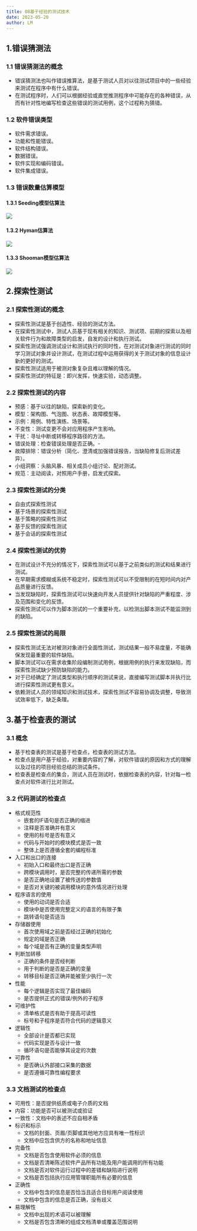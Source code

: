 ```yaml
---
title: 08基于经验的测试技术
date: 2023-05-20
author: LM
---
```


## 1.错误猜测法

### 1.1 错误猜测法的概念

- 错误猜测法也叫作错误推算法，是基于测试人员对以往测试项目中的一些经验来测试在程序中有什么错误。
- 在测试程序时，人们可以根据经验或直觉推测程序中可能存在的各种错误，从而有针对性地编写检查这些错误的测试用例，这个过程称为猜错。

### 1.2 软件错误类型

- 软件需求错误。
- 功能和性能错误。
- 软件结构错误。
- 数据错误。
- 软件实现和编码错误。
- 软件集成错误。

### 1.3 错误数量估算模型

#### 1.3.1 Seeding模型估算法

![](/images/drawingbed/img/202309201729034.png)

#### 1.3.2 Hyman估算法

![](/images/drawingbed/img/202309201729559.png)

#### 1.3.3 Shooman模型估算法

![](/images/drawingbed/img/202309201729939.png)

## 2.探索性测试

### 2.1 探索性测试的概念

- 探索性测试是基于创造性、经验的测试方法。
- 在探索性测试中，测试人员基于现有相关的知识、测试项、前期的探索以及相关软件行为和故障类型的启发，自发的设计和执行测试。
- 探索性测试强调测试设计和测试执行的同时性，在对测试对象进行测试的同时学习测试对象并设计测试，在测试过程中运用获得的关于测试对象的信息设计新的更好的测试。
- 探索性测试适用于被测对象复杂且难以理解的情况。
- 探索性测试的特征是：即兴发挥，快速实验，动态调整。

### 2.2 探索性测试的内容

- 预感：基于以往的缺陷，探索新的变化。
- 模型：架构图、气泡图、状态表、故障模型等。
- 示例：用例、特性演练、场景等。
- 不变性：测试变更不会对应用程序产生影响。
- 干扰：寻址中断或转移程序路径的方法。
- 错误处理：检查错误处理是否正确。-
- 故障排除：错误分析（简化、澄清或加强错误报告，当缺陷修复后测试差异）。
- 小组洞察：头脑风暴、相关成员小组讨论、配对测试。
- 规范：主动阅读，对照用户手册，启发式探索。

### 2.3 探索性测试的分类

- 自由式探索性测试
- 基于场景的探索性测试
- 基于策略的探索性测试
- 基于反馈的探索性测试
- 基于会话的探索性测试

### 2.4 探索性测试的优势

- 在测试设计不充分的情况下，探索性测试可以基于之前类似的测试和结果进行测试。
- 在早期需求模糊或系统不稳定时，探索性测试可以不受限制的在短时间内对产品质量进行反馈。
- 当发现缺陷时，探索性测试可以快速向开发人员提供针对缺陷的严重程度、涉及范围和变化的反馈。
- 探索性测试可以作为脚本测试的一个重要补充，以检测出脚本测试不能监测到的缺陷。

### 2.5 探索性测试的局限

- 探索性测试无法对被测对象进行全面性测试，测试结果一般不易度量，不能确保发现最重要的软件缺陷。
- 脚本测试可以在需求收集阶段编制测试用例，根据用例的执行来发现缺陷，而探索性测试缺少预防缺陷的能力。
- 对于已经确定了测试类型和执行顺序的测试来说，直接编写测试脚本并执行比进行探索性测试更有意义。
- 依赖测试人员的领域知识和测试技术，探索性测试不容易协调及调整，导致测试效率低下，缺乏条理。

## 3.基于检查表的测试

### 3.1 概念

- 基于检查表的测试是基于检查点，检查表的测试方法。
- 检查点是用户基于经验，对重要内容的了解，对软件错误的原因和方式的理解以及过往的项目经验总结的测试条件。
- 检查表是检查点的集合，测试人员在测试时，依据检查表的内容，针对每一检查点对软件进行比对测试。

### 3.2 代码测试的检查点

- 格式规范性
  - 嵌套的IF语句是否正确的缩进
  - 注释是否准确并有意义
  - 使用的标号是否有意义
  - 代码与开始时的模块模式是否一致
  - 整体上是否遵循全套的编程标准
- 入口和出口的连接
  - 初始入口和最终出口是否正确
  - 跨模块调用时，是否完整的传递所需的参数
  - 是否正确地设置了被传送的参数值
  - 是否对关键的被调用模块的意外情况进行处理
- 程序语言的使用
  - 使用的动词是否合适
  - 模块中是否使用完整定义的语言的有限子集
  - 跳转语句是否适当
- 存储器使用
  - 首次使用域之前是否经过正确的初始化
  - 规定的域是否正确
  - 每个域是否有正确的变量类型声明
- 判断加转移
  - 正确的条件是否经判断
  - 用于判断的是否是正确的变量
  - 转移目标是否正确并能被至少执行一次
- 性能
  - 每个逻辑是否实现了最佳编码
  - 是否提供正式的错误/例外的子程序
- 可维护性
  - 清单格式是否有助于提高可读性
  - 标号和子程序是否符合代码的逻辑意义
- 逻辑性
  - 全部设计是否都已实现
  - 代码实现是否与设计一致
  - 循环语句是否能够其设定的次数
- 可靠性
  - 是否确认外部接口采集的数据
  - 是否遵循可靠性编程要求

### 3.3 文档测试的检查点

- 可用性：是否提供纸质或电子介质的文档
- 内容：功能是否可以被测试或验证
- 一致性：文档中的表述不应自相矛盾
- 标识和标示
  - 文档的封面、页眉/页脚或其他地方应具有唯一性标识
  - 文档中应包含供方的名称和地址信息
- 完备性
  - 文档是否包含使用软件必须的信息
  - 文档是否清晰陈述软件产品所有功能及用户能调用的所有功能
  - 文档是否对软件运行过程中的差错和缺陷进行说明
  - 文档是否包括执行应用管理职能所有必要的信息
- 正确性
  - 文档中包含的信息是否恰当且适合目标用户阅读使用
  - 文档中包含的信息是否正确，没有歧义
- 易理解性
  - 文档中出现的术语可以被理解
  - 文档是否包含清晰的组成文档清单或覆盖范围说明

